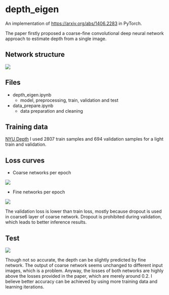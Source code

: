 # depth_eigen
An implementation of https://arxiv.org/abs/1406.2283 in PyTorch.

The paper firstly proposed a coarse-fine convolutional deep neural network approach to estimate depth from a single image.

## Network structure
<p>
  <img src="https://github.com/shuuchen/depth_eigen/blob/master/images/structure.png" />
</p>

## Files
- depth_eigen.ipynb
  - model, preprocessing, train, validation and test
- data_prepare.ipynb
  - data preparation and cleaning

## Training data
[NYU Depth](https://cs.nyu.edu/~silberman/datasets/)
I used 2807 train samples and 694 validation samples for a light train and validation.

## Loss curves 
- Coarse networks per epoch
<p>
  <img src="https://github.com/shuuchen/depth_eigen/blob/master/images/coarse.png"/>
</p>

- Fine networks per epoch
<p>
  <img src="https://github.com/shuuchen/depth_eigen/blob/master/images/fine.png"/>
</p>

The validation loss is lower than train loss, mostly because dropout is used in coarse6 layer of coarse network. Dropout is prohibited during validation, which leads to better inference results.

## Test

<p>
  <img src="https://github.com/shuuchen/depth_eigen/blob/master/images/test.png" />
</p>

Though not so accurate, the depth can be slightly predicted by fine network. The output of coarse network seems unchanged to different input images, which is a problem. Anyway, the losses of both networks are highly above the losses provided in the paper, which are merely around 0.2. I believe better accuracy can be achieved by using more training data and learning iterations.
